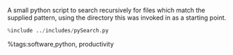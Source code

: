 A small python script to search recursively for files which match the supplied pattern, using the directory this was invoked in as a starting point.
```python
%include ../includes/pySearch.py
```


%tags:software,python, productivity
